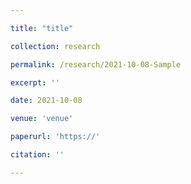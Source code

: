 ```yaml
---

title: "title"

collection: research

permalink: /research/2021-10-08-Sample

excerpt: ''

date: 2021-10-08

venue: 'venue'

paperurl: 'https://'

citation: ''

---
```

